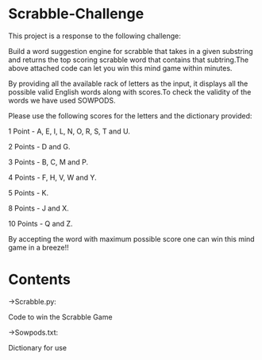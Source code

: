 # Scrabble-Challenge 
This project is a response to the following challenge:

Build a word suggestion engine for scrabble that takes in a given substring and returns the top scoring scrabble word that contains that subtring.The above attached code can let you win this mind game within minutes.

By providing all the available rack of letters as the input, it displays all the possible valid English words along with scores.To check the validity of the words we have used SOWPODS.


Please use the following scores for the letters and the dictionary provided:


1 Point   - A, E, I, L, N, O, R, S, T and U.


2 Points  - D and G.


3 Points  - B, C, M and P.


4 Points  - F, H, V, W and Y.


5 Points  - K.


8 Points  - J and X.


10 Points - Q and Z.



By accepting the word with maximum possible score one can win this mind game in a breeze!!

# Contents
->Scrabble.py:


  Code to win the Scrabble Game

->Sowpods.txt:


  Dictionary for use
  

